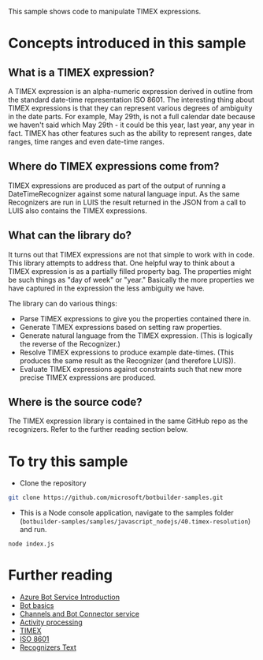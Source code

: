 ﻿This sample shows code to manipulate TIMEX expressions.
# Concepts introduced in this sample
## What is a TIMEX expression?
A TIMEX expression is an alpha-numeric expression derived in outline from the standard date-time representation ISO 8601.
The interesting thing about TIMEX expressions is that they can represent various degrees of ambiguity in the date parts. For example, May 29th, is not a
full calendar date because we haven't said which May 29th - it could be this year, last year, any year in fact.
TIMEX has other features such as the ability to represent ranges, date ranges, time ranges and even date-time ranges.

## Where do TIMEX expressions come from?
TIMEX expressions are produced as part of the output of running a DateTimeRecognizer against some natural language input. As the same
Recognizers are run in LUIS the result returned in the JSON from a call to LUIS also contains the TIMEX expressions.

## What can the library do?
It turns out that TIMEX expressions are not that simple to work with in code. This library attempts to address that. One helpful way to
think about a TIMEX expression is as a partially filled property bag. The properties might be such things as "day of week" or "year."
Basically the more properties we have captured in the expression the less ambiguity we have.

The library can do various things:
- Parse TIMEX expressions to give you the properties contained there in.
- Generate TIMEX expressions based on setting raw properties.
- Generate natural language from the TIMEX expression. (This is logically the reverse of the Recognizer.)
- Resolve TIMEX expressions to produce example date-times. (This produces the same result as the Recognizer (and therefore LUIS)).
- Evaluate TIMEX expressions against constraints such that new more precise TIMEX expressions are produced.

## Where is the source code?
The TIMEX expression library is contained in the same GitHub repo as the recognizers. Refer to the further reading section below.


# To try this sample
- Clone the repository
```bash
git clone https://github.com/microsoft/botbuilder-samples.git
```

- This is a Node console application, navigate to the samples folder (`botbuilder-samples/samples/javascript_nodejs/40.timex-resolution`) and run.

```
node index.js
```

# Further reading
- [Azure Bot Service Introduction](https://docs.microsoft.com/en-us/azure/bot-service/bot-service-overview-introduction?view=azure-bot-service-4.0)
- [Bot basics](https://docs.microsoft.com/en-us/azure/bot-service/bot-builder-basics?view=azure-bot-service-4.0)
- [Channels and Bot Connector service](https://docs.microsoft.com/en-us/azure/bot-service/bot-concepts?view=azure-bot-service-4.0)
- [Activity processing](https://docs.microsoft.com/en-us/azure/bot-service/bot-builder-concept-activity-processing?view=azure-bot-service-4.0)
- [TIMEX](https://en.wikipedia.org/wiki/TimeML#TIMEX3)
- [ISO 8601](https://en.wikipedia.org/wiki/ISO_8601)
- [Recognizers Text](https://github.com/Microsoft/recognizers-text)
